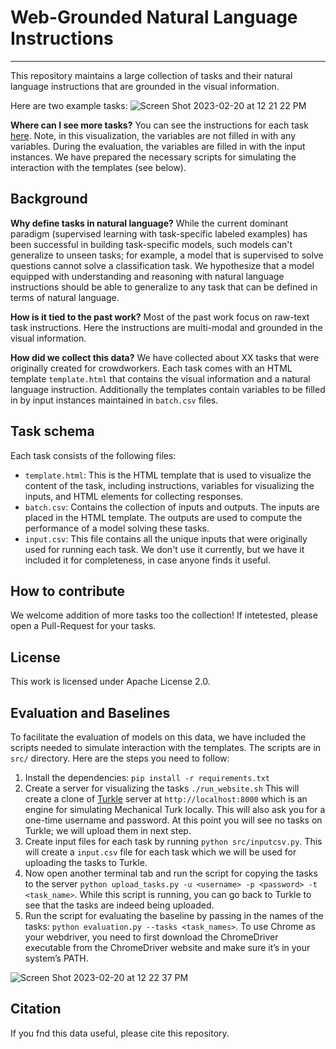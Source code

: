 # Web-Grounded Natural Language Instructions
<hr>


This repository maintains a large collection of tasks and their natural language instructions that are grounded in the visual information. 

Here are two example tasks:
![Screen Shot 2023-02-20 at 12 21 22 PM](https://user-images.githubusercontent.com/2441454/220168815-10c22ddd-2deb-422f-b41e-2203bee25e25.png)

**Where can I see more tasks?**
You can see the instructions for each task [here](https://jhu-clsp.github.io/turk-instructions/mturk.html). 
Note, in this visualization, the variables are not filled in with any variables. 
During the evaluation, the variables are filled in with the input instances. 
We have prepared the necessary scripts for simulating the interaction with the templates (see below).


Background 
--- 

**Why define tasks in natural language?** While the current dominant paradigm (supervised learning with task-specific labeled examples) has been 
successful in building task-specific models, such models can't generalize to unseen tasks; for example, a model that is supervised to solve questions 
cannot solve a classification task. We hypothesize that a model equipped with understanding and reasoning with natural language instructions should be able to generalize to any task that can be defined in terms of natural language.

**How is it tied to the past work?** 
Most of the past work focus on raw-text task instructions. Here the instructions are multi-modal 
and grounded in the visual information. 


**How did we collect this data?** 
We have collected about XX tasks that were originally created for crowdworkers. 
Each task comes with an HTML template `template.html` that contains the visual information and a natural language instruction.
Additionally the templates contain variables to be filled in by input instances maintained in `batch.csv` files.



Task schema  
--- 
Each task consists of the following files: 
 - `template.html`: This is the HTML template that is used to visualize the content of the task, including instructions, variables for visualizing the inputs, and HTML elements for collecting responses. 
 - `batch.csv`: Contains the collection of inputs and outputs. The inputs are placed in the HTML template. The outputs are used to compute the performance of a model solving these tasks. 
 - `input.csv`: This file contains all the unique inputs that were originally used for running each task. We don't use it currently, but we have it included it for completeness, in case anyone finds it useful. 


How to contribute 
---
We welcome addition of more tasks too the collection! If intetested, please open a Pull-Request for your tasks. 

License
--- 
This work is licensed under Apache License 2.0.


Evaluation and Baselines 
--- 
To facilitate the evaluation of models on this data, we have included the scripts needed to simulate interaction with the templates. 
The scripts are in `src/` directory.
Here are the steps you need to follow: 
 1. Install the dependencies: `pip install -r requirements.txt`
 2. Create a server for visualizing the tasks `./run_website.sh` This will create a clone of [Turkle](https://github.com/hltcoe/turkle/) server at `http://localhost:8000` which is an engine for simulating Mechanical Turk locally. This will also ask you for a one-time username and password.  At this point you will see no tasks on Turkle; we will upload them in next step. 
 3. Create input files for each task by running `python src/inputcsv.py`. This will create a `input.csv` file for each task which we will be used for uploading the tasks to Turkle.  
 4. Now open another terminal tab and run the script for copying the tasks to the server `python upload_tasks.py -u <username> -p <password> -t <task_name>`. While this script is running, you can go back to Turkle to see that the tasks are indeed being uploaded.
 5. Run the script for evaluating the baseline by passing in the names of the tasks: `python evaluation.py --tasks <task_names>`. To use Chrome as your webdriver, you need to first download the ChromeDriver executable from the ChromeDriver website and make sure it’s in your system’s PATH.


![Screen Shot 2023-02-20 at 12 22 37 PM](https://user-images.githubusercontent.com/2441454/220168960-9080b552-446b-4385-bca3-7f662ce95e20.png)



Citation 
---
If you fnd this data useful, please cite this repository. 

<!-- 
Publication 
--- 
Feel free to cite us.  -->
